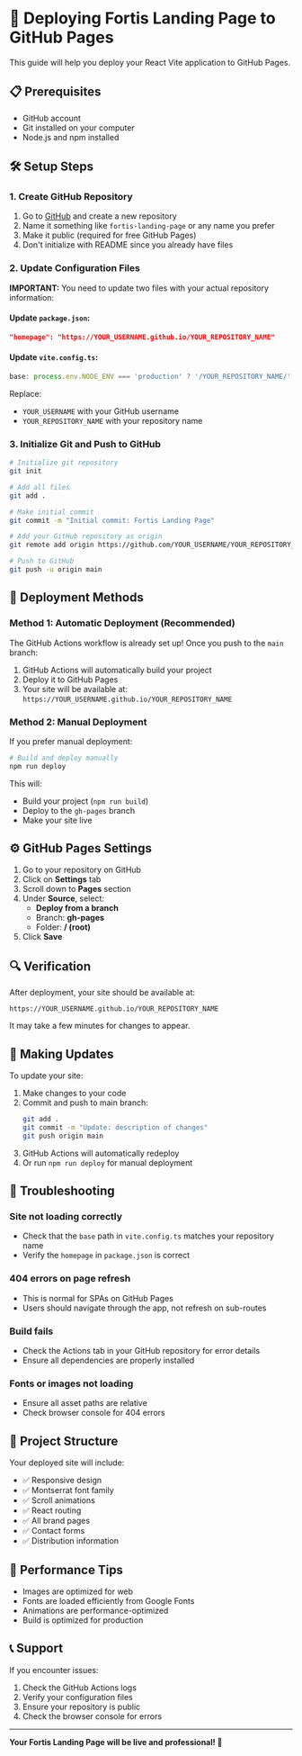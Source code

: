 # 🚀 Deploying Fortis Landing Page to GitHub Pages

This guide will help you deploy your React Vite application to GitHub Pages.

## 📋 Prerequisites

- GitHub account
- Git installed on your computer
- Node.js and npm installed

## 🛠️ Setup Steps

### 1. Create GitHub Repository

1. Go to [GitHub](https://github.com) and create a new repository
2. Name it something like `fortis-landing-page` or any name you prefer
3. Make it public (required for free GitHub Pages)
4. Don't initialize with README since you already have files

### 2. Update Configuration Files

**IMPORTANT:** You need to update two files with your actual repository information:

#### Update `package.json`:
```json
"homepage": "https://YOUR_USERNAME.github.io/YOUR_REPOSITORY_NAME"
```

#### Update `vite.config.ts`:
```typescript
base: process.env.NODE_ENV === 'production' ? '/YOUR_REPOSITORY_NAME/' : '/'
```

Replace:
- `YOUR_USERNAME` with your GitHub username
- `YOUR_REPOSITORY_NAME` with your repository name

### 3. Initialize Git and Push to GitHub

```bash
# Initialize git repository
git init

# Add all files
git add .

# Make initial commit
git commit -m "Initial commit: Fortis Landing Page"

# Add your GitHub repository as origin
git remote add origin https://github.com/YOUR_USERNAME/YOUR_REPOSITORY_NAME.git

# Push to GitHub
git push -u origin main
```

## 🚀 Deployment Methods

### Method 1: Automatic Deployment (Recommended)

The GitHub Actions workflow is already set up! Once you push to the `main` branch:

1. GitHub Actions will automatically build your project
2. Deploy it to GitHub Pages
3. Your site will be available at: `https://YOUR_USERNAME.github.io/YOUR_REPOSITORY_NAME`

### Method 2: Manual Deployment

If you prefer manual deployment:

```bash
# Build and deploy manually
npm run deploy
```

This will:
- Build your project (`npm run build`)
- Deploy to the `gh-pages` branch
- Make your site live

## ⚙️ GitHub Pages Settings

1. Go to your repository on GitHub
2. Click on **Settings** tab
3. Scroll down to **Pages** section
4. Under **Source**, select:
   - **Deploy from a branch** 
   - Branch: **gh-pages**
   - Folder: **/ (root)**
5. Click **Save**

## 🔍 Verification

After deployment, your site should be available at:
```
https://YOUR_USERNAME.github.io/YOUR_REPOSITORY_NAME
```

It may take a few minutes for changes to appear.

## 🔄 Making Updates

To update your site:

1. Make changes to your code
2. Commit and push to main branch:
   ```bash
   git add .
   git commit -m "Update: description of changes"
   git push origin main
   ```
3. GitHub Actions will automatically redeploy
4. Or run `npm run deploy` for manual deployment

## 🐛 Troubleshooting

### Site not loading correctly
- Check that the `base` path in `vite.config.ts` matches your repository name
- Verify the `homepage` in `package.json` is correct

### 404 errors on page refresh
- This is normal for SPAs on GitHub Pages
- Users should navigate through the app, not refresh on sub-routes

### Build fails
- Check the Actions tab in your GitHub repository for error details
- Ensure all dependencies are properly installed

### Fonts or images not loading
- Ensure all asset paths are relative
- Check browser console for 404 errors

## 📁 Project Structure

Your deployed site will include:
- ✅ Responsive design
- ✅ Montserrat font family
- ✅ Scroll animations
- ✅ React routing
- ✅ All brand pages
- ✅ Contact forms
- ✅ Distribution information

## 🎯 Performance Tips

- Images are optimized for web
- Fonts are loaded efficiently from Google Fonts
- Animations are performance-optimized
- Build is optimized for production

## 📞 Support

If you encounter issues:
1. Check the GitHub Actions logs
2. Verify your configuration files
3. Ensure your repository is public
4. Check the browser console for errors

---

**Your Fortis Landing Page will be live and professional! 🎉**
